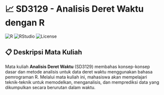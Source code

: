 # 📈 SD3129 - Analisis Deret Waktu dengan R

![R](https://img.shields.io/badge/R-4.2%2B-blue)
![RStudio](https://img.shields.io/badge/RStudio-2023%2B-orange)
![License](https://img.shields.io/badge/License-MIT-yellow)

## 📋 Deskripsi Mata Kuliah

Mata kuliah **Analisis Deret Waktu** (SD3129) membahas konsep-konsep dasar dan metode analisis untuk data deret waktu menggunakan bahasa pemrograman R. Melalui mata kuliah ini, mahasiswa akan mempelajari teknik-teknik untuk memodelkan, menganalisis, dan memprediksi data yang dikumpulkan secara berurutan dalam waktu.
